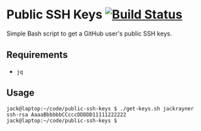 # Public SSH Keys [![Build Status](https://travis-ci.org/jackrayner/public-ssh-keys.svg?branch=master)](https://travis-ci.org/jackrayner/public-ssh-keys)
Simple Bash script to get a GitHub user's public SSH keys.

## Requirements

- `jq`

## Usage

```
jack@laptop:~/code/public-ssh-keys $ ./get-keys.sh jackrayner
ssh-rsa AaaaBbbbbbCCcccDDDDD11111222222
jack@laptop:~/code/public-ssh-keys $
```
